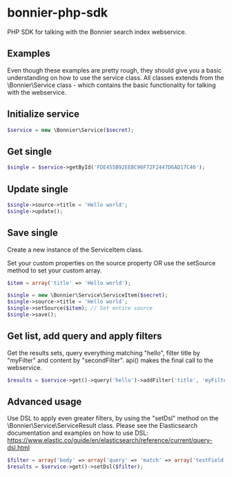 # bonnier-php-sdk
PHP SDK for talking with the Bonnier search index webservice.

Examples
------------

Even though these examples are pretty rough, they should give you a basic understanding on how to use the service class. All classes extends from the \Bonnier\Service class - which contains the basic functionality for talking with the webservice.

Initialize service
-----
```php
$service = new \Bonnier\Service($secret);
```

Get single
-----
```php
$single = $service->getById('FDE455B92EEBC96F72F2447D6AD17C40');
```

Update single
-----
```php
$single->source->title = 'Hello world';
$single->update();
```

Save single
-----
Create a new instance of the ServiceItem class. 

Set your custom properties on the source property OR use the setSource method to set your custom array.

```php
$item = array('title' => 'Hello world');

$single = new \Bonnier\Service\ServiceItem($secret);
$single->source->title = 'Hello world';
$single->setSource($item); // Set entire source
$single->save();
```

Get list, add query and apply filters
-----
Get the results sets, query everything matching "hello", filter title by "myFilter" and content by "secondFilter". api() makes the final call to the webservice.
```php
$results = $service->get()->query('hello')->addFilter('title', 'myFilter')->addFilter('content', 'secondFilter')->api();
```

Advanced usage
-----

Use DSL to apply even greater filters, by using the "setDsl" method on the \Bonnier\Service\ServiceResult class. Please see the Elasticsearch documentation and examples on how to use DSL:
https://www.elastic.co/guide/en/elasticsearch/reference/current/query-dsl.html

```php
$filter = array('body' => array('query' => 'match' => array('testField' => 'abc')));
$results = $service->get()->setDsl($filter);
```

